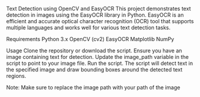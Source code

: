 Text Detection using OpenCV and EasyOCR
This project demonstrates text detection in images using the EasyOCR library in Python. EasyOCR is an efficient and accurate optical character recognition (OCR) tool that supports multiple languages and works well for various text detection tasks.

Requirements
Python 3.x
OpenCV (cv2)
EasyOCR
Matplotlib
NumPy


Usage
Clone the repository or download the script.
Ensure you have an image containing text for detection.
Update the image_path variable in the script to point to your image file.
Run the script.
The script will detect text in the specified image and draw bounding boxes around the detected text regions.

Note:
Make sure to replace the image path with your path of the image
